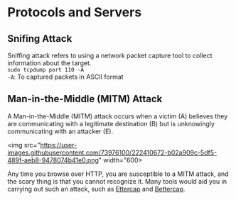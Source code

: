 # Protocols and Servers

## Snifing Attack
Sniffing attack refers to using a network packet capture tool to collect information about the target.   
`sudo tcpdump port 110 -A`  
`-A`: To captured packets in ASCII format  

## Man-in-the-Middle (MITM) Attack
A Man-in-the-Middle (MITM) attack occurs when a victim (A) believes they are communicating with a legitimate destination (B) but is unknowingly communicating with an attacker (E).   

<img src="https://user-images.githubusercontent.com/73976100/222410672-b02a909c-5df5-489f-aeb8-9478074b41e0.png" width="600>  

Any time you browse over HTTP, you are susceptible to a MITM attack, and the scary thing is that you cannot recognize it. Many tools would aid you in carrying out such an attack, such as [Ettercap](https://www.ettercap-project.org/) and [Bettercap](https://www.bettercap.org/).  